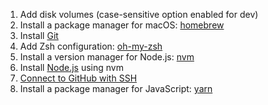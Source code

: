 1. Add disk volumes (case-sensitive option enabled for dev)
2. Install a package manager for macOS: [homebrew](https://brew.sh/)
3. Install [Git](https://git-scm.com/book/en/v2/Getting-Started-Installing-Git)
4. Add Zsh configuration: [oh-my-zsh](https://github.com/ohmyzsh/ohmyzsh)
5. Install a version manager for Node.js: [nvm](https://github.com/nvm-sh/nvm)
6. Install [Node.js](https://nodejs.org/en/) using nvm
7. [Connect to GitHub with SSH](https://help.github.com/en/github/authenticating-to-github/connecting-to-github-with-ssh)
8. Install a package manager for JavaScript: [yarn](https://classic.yarnpkg.com/en/docs/install/#mac-stable)

